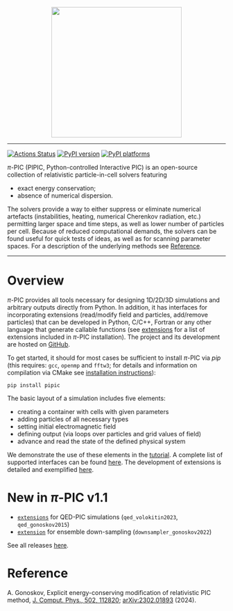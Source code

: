 <p align="center">
<img src="https://raw.githubusercontent.com/hi-chi/pipic/main/docs/logo/pipic_logo.png" width="300">
</p>

---
[![Actions Status][actions-badge]][actions-link]
[![PyPI version][pypi-version]][pypi-link]
[![PyPI platforms][pypi-platforms]][pypi-link]

$\pi$-PIC (PIPIC, Python-controlled Interactive PIC) is an open-source collection of relativistic particle-in-cell solvers featuring
- exact energy conservation;
- absence of numerical dispersion.

The solvers provide a way to either suppress or eliminate numerical artefacts (instabilities, heating, numerical Cherenkov radiation, etc.) permitting larger space and time steps, as well as lower number of particles per cell.
Because of reduced computational demands, the solvers can be found useful for quick tests of ideas, as well as for scanning parameter spaces. For a description of the underlying methods see [Reference](#Reference).

---

# Overview
$\pi$-PIC provides all tools necessary for designing 1D/2D/3D simulations and arbitrary outputs directly from Python. In addition, it has interfaces for incorporating extensions (read/modify field and particles, add/remove particles) that can be developed in Python, C/C++, Fortran or any other language that generate callable functions (see [extensions][extensions] for a list of extensions included in $\pi$-PIC installation). The project and its development are hosted on [GitHub][]. 

To get started, it should for most cases be sufficient to install $\pi$-PIC via _pip_ (this requires: `gcc`, `openmp` and `fftw3`; for details and information on compilation via CMake see [installation instructions][installation]):
```
pip install pipic
```

The basic layout of a simulation includes five elements:
- creating a container with cells with given parameters
- adding particles of all necessary types
- setting initial electromagnetic field
- defining output (via loops over particles and grid values of field)
- advance and read the state of the defined physical system

We demonstrate the use of these elements in the [tutorial][]. A complete list of supported interfaces can be found [here][interfaces]. The development of extensions is detailed and exemplified [here][extension_development].  

# New in $\pi$-PIC v1.1
- [`extensions`][extensions] for QED-PIC simulations (`qed_volokitin2023`, `qed_gonoskov2015`)
- [`extension`][extensions] for ensemble down-sampling (`downsampler_gonoskov2022`)

See all releases [here][releases].

# Reference
A. Gonoskov, Explicit energy-conserving modification of relativistic PIC method, [J. Comput. Phys., 502, 112820](https://doi.org/10.1016/j.jcp.2024.112820); [arXiv:2302.01893][] (2024).


<!-- prettier-ignore-start -->
[actions-badge]:            https://github.com/hi-chi/pipic/workflows/CI/badge.svg
[actions-link]:             https://github.com/hi-chi/pipic/actions
[pypi-link]:                https://pypi.org/project/pipic/
[pypi-platforms]:           https://img.shields.io/pypi/pyversions/pipic
[pypi-version]:             https://badge.fury.io/py/pipic.svg

[GitHub]: https://github.com/hi-chi/pipic
[installation]: https://github.com/hi-chi/pipic/blob/main/docs/guides/INSTALLATION.md
[tutorial]: https://github.com/hi-chi/pipic/blob/main/docs/guides/TUTORIAL.md
[interfaces]: https://github.com/hi-chi/pipic/blob/main/docs/guides/INTERFACES.md
[extensions]: https://github.com/hi-chi/pipic/blob/main/docs/EXTENSIONS.md
[extension_development]: https://github.com/hi-chi/pipic/blob/main/docs/guides/EXTENSION_DEVELOPMENT.md
[releases]: https://github.com/hi-chi/pipic/blob/main/docs/RELEASES.md
[arXiv:2302.01893]: https://arxiv.org/abs/2302.01893
<!-- prettier-ignore-end -->
